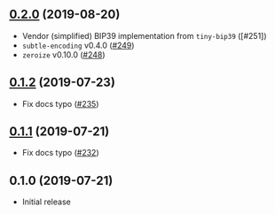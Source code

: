 ## [0.2.0] (2019-08-20)

- Vendor (simplified) BIP39 implementation from `tiny-bip39` ([#251])
- `subtle-encoding` v0.4.0 ([#249])
- `zeroize` v0.10.0 ([#248])

## [0.1.2] (2019-07-23)

- Fix docs typo ([#235])

## [0.1.1] (2019-07-21)

- Fix docs typo ([#232])

## 0.1.0 (2019-07-21)

- Initial release

[0.2.0]: https://github.com/iqlusioninc/crates/pull/252
[#249]: https://github.com/iqlusioninc/crates/pull/251
[#249]: https://github.com/iqlusioninc/crates/pull/249
[#248]: https://github.com/iqlusioninc/crates/pull/248
[0.1.2]: https://github.com/iqlusioninc/crates/pull/236
[#235]: https://github.com/iqlusioninc/crates/pull/235
[0.1.1]: https://github.com/iqlusioninc/crates/pull/233
[#232]: https://github.com/iqlusioninc/crates/pull/232
